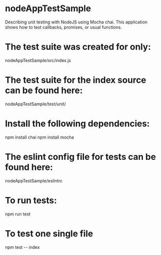 # nodeAppTestSample
Describing unit testing with NodeJS using Mocha chai.
This application shows how to test callbacks, promises, or usual functions.

# The test suite was created for only:
nodeAppTestSample/src/index.js 

# The test suite for the index source can be found here:
nodeAppTestSample/test/unit/

# Install the following dependencies:
npm install chai
npm install mocha

# The eslint config file for tests can be found here:
nodeAppTestSample/eslintrc

# To run tests:
npm run test

# To test one single file
 npm test -- index 
